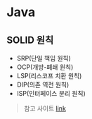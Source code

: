 # Java

## SOLID 원칙

- SRP(단일 책임 원칙)
- OCP(개방-폐쇄 원칙)
- LSP(리스코프 치환 원칙)
- DIP(의존 역전 원칙)
- ISP(인터페이스 분리 원칙)

>참고 사이트
[link](https://dev-momo.tistory.com/entry/SOLID-%EC%9B%90%EC%B9%99)